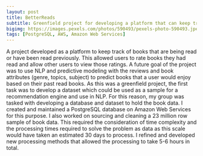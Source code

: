 ```yaml
---
layout: post
title: BetterReads
subtitle: Greenfield project for developing a platform that can keep track of read books and recommend books to users
bigimg: https://images.pexels.com/photos/590493/pexels-photo-590493.jpeg?auto=compress&cs=tinysrgb&dpr=1&w=500
tags: [PostgreSQL, AWS, Amazon Web Services]
---
```


A project developed as a platform to keep track of books that are being read or have been read previously.
This allowed users to rate books they had read and allow other users to view those ratings. A future
goal of the project was to use NLP and predictive modeling with the reviews and book attributes (genre,
topics, subject) to predict books that a user would enjoy based on their past read books. As this was a 
greenfield project, the first task was to develop a dataset which could be used as a sample for a recommendation
engine and use in NLP. For this reason, my group was tasked with developing a database and dataset to hold the book
data. I created and maintained a PostgreSQL database on Amazon Web Services for this purpose. I also worked on
sourcing and cleaning a 23 million row sample of book data. This required the consideration of time complexity and
the processing times required to solve the problem as data as this scale would have taken an estimated 30 days to 
process. I refined and developed new processing methods that allowed the processing to take 5-6 hours in total.
